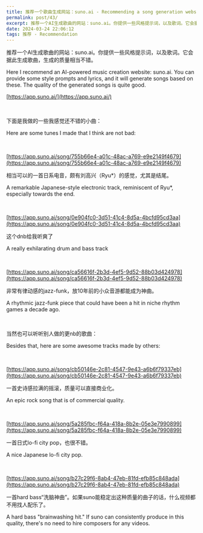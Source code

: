 ```yaml
---
title: 推荐一个歌曲生成网站：suno.ai - Recommending a song generation website：suno.ai
permalink: post/43/
excerpt: 推荐一个AI生成歌曲的网站：suno.ai。你提供一些风格提示词，以及歌词。它会据此生成歌曲，生成的质量相当不错。<br>Here I recommend an AI-powered music creation website：suno.ai. You can provide some style prompts and lyrics, and it will generate songs based on these. The quality of the generated songs is quite good.
date: 2024-03-24 22:06:12
tags: 推荐 - Recommendation
---
```


推荐一个AI生成歌曲的网站：suno.ai。你提供一些风格提示词，以及歌词。它会据此生成歌曲，生成的质量相当不错。

Here I recommend an AI-powered music creation website: suno.ai. You can provide some style prompts and lyrics, and it will generate songs based on these. The quality of the generated songs is quite good.

[https://app.suno.ai/](https://app.suno.ai/)

<p><br></p>

下面是我做的一些我感觉还不错的小曲：

Here are some tunes I made that I think are not bad:

<p><br></p>

[https://app.suno.ai/song/755b66e4-a01c-48ac-a769-e9e2149f4679](https://app.suno.ai/song/755b66e4-a01c-48ac-a769-e9e2149f4679)

相当可以的一首日系电音，颇有刘高兴（Ryu*）的感觉，尤其是结尾。

A remarkable Japanese-style electronic track, reminiscent of Ryu*, especially towards the end.

<p><br></p>

[https://app.suno.ai/song/0e904fc0-3d51-41c4-8d5a-4bcfd95cd3aa](https://app.suno.ai/song/0e904fc0-3d51-41c4-8d5a-4bcfd95cd3aa)

这个dnb给我听爽了

A really exhilarating drum and bass track

<p><br></p>

[https://app.suno.ai/song/ca56616f-2b3d-4ef5-9d52-88b03d424978](https://app.suno.ai/song/ca56616f-2b3d-4ef5-9d52-88b03d424978)

非常有律动感的jazz-funk，放10年前的小众音游都能成为神曲。

A rhythmic jazz-funk piece that could have been a hit in niche rhythm games a decade ago.

<p><br></p>

当然也可以听听别人做的更nb的歌曲：

Besides that, here are some awesome tracks made by others:

<p><br></p>

[https://app.suno.ai/song/cb50146e-2c81-4547-9e43-a6b6f79337eb](https://app.suno.ai/song/cb50146e-2c81-4547-9e43-a6b6f79337eb)

一首史诗感拉满的摇滚，质量可以直接商业化。

An epic rock song that is of commercial quality.

<p><br></p>

[https://app.suno.ai/song/5a285fbc-f64a-418a-8b2e-05e3e7990899](https://app.suno.ai/song/5a285fbc-f64a-418a-8b2e-05e3e7990899)

一首日式lo-fi city pop，也很不错。

A nice Japanese lo-fi city pop.

<p><br></p>

[https://app.suno.ai/song/b27c29f6-8ab4-47eb-81fd-efb85c848ada](https://app.suno.ai/song/b27c29f6-8ab4-47eb-81fd-efb85c848ada)

一首hard bass“洗脑神曲”。如果suno能稳定出这种质量的曲子的话，什么视频都不用找人配乐了。

A hard bass "brainwashing hit." If suno can consistently produce in this quality, there's no need to hire composers for any videos.